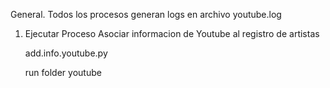 General.
Todos los procesos generan logs en archivo youtube.log

1. Ejecutar Proceso Asociar informacion de Youtube al registro de artistas 

    add.info.youtube.py
    
    run folder youtube


